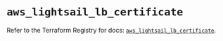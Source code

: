 # `aws_lightsail_lb_certificate`

Refer to the Terraform Registry for docs: [`aws_lightsail_lb_certificate`](https://registry.terraform.io/providers/hashicorp/aws/6.13.0/docs/resources/lightsail_lb_certificate).
